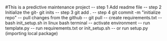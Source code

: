 #This is a predictive maintenance project
-- step 1 Add readme file
-- step 2 Initialize the git- git inits
-- step 3 git add .
-- step 4 git commit -m "initialize repo"
-- pull changes from the github -- git pull
-- create requirements.txt
-- bash init_setup.sh in linux bash terminal
-- activate environment
-- run template.py
-- run requirements.txt or init_setup.sh
-- or run setup.py (importing local package)
